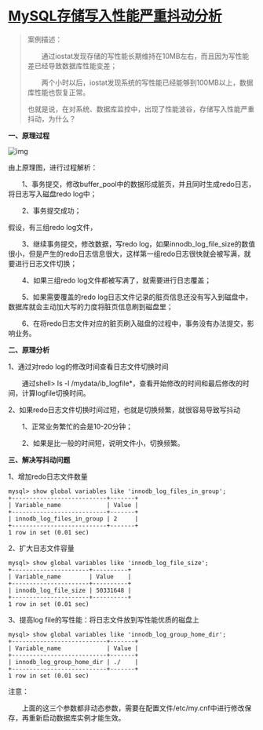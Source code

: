 # [MySQL存储写入性能严重抖动分析](https://www.cnblogs.com/geaozhang/p/7184712.html)

> 案例描述：
>
> 　　通过iostat发现存储的写性能长期维持在10MB左右，而且因为写性能差已经导致数据库性能变差；
>
> 　　两个小时以后，iostat发现系统的写性能已经能够到100MB以上，数据库性能也恢复正常。
>
> 也就是说，在对系统、数据库监控中，出现了性能波谷，存储写入性能严重抖动，为什么？

**一、原理过程**

![img](https://images2015.cnblogs.com/blog/1113510/201707/1113510-20170715201850822-1469574523.jpg)

由上原理图，进行过程解析：

　　1、事务提交，修改buffer_pool中的数据形成脏页，并且同时生成redo日志，将日志写入磁盘redo log中；

　　2、事务提交成功；

假设，有三组redo log文件，

　　3、继续事务提交，修改数据，写redo log，如果innodb_log_file_size的数值很小，但是产生的redo日志信息很大，这样第一组redo日志很快就会被写满，就要进行日志文件切换；

　　4、如果三组redo log文件都被写满了，就需要进行日志覆盖；

　　5、如果需要覆盖的redo log日志文件记录的脏页信息还没有写入到磁盘中，数据库就会主动加大写的力度将脏页信息刷到磁盘里；

　　6、在将redo日志文件对应的脏页刷入磁盘的过程中，事务没有办法提交，影响业务。

 

**二、原理分析**

1、通过对redo log的修改时间查看日志文件切换时间

　　通过shell> ls -l /mydata/ib_logfile*，查看开始修改的时间和最后修改的时间，计算logfile切换时间。

2、如果redo日志文件切换时间过短，也就是切换频繁，就很容易导致写抖动

　　1、正常业务繁忙的会是10-20分钟；

　　2、如果是比一般的时间短，说明文件小，切换频繁。

 

**三、解决写抖动问题**

1、增加redo日志文件数量

```
mysql> show global variables like 'innodb_log_files_in_group';
+---------------------------+-------+
| Variable_name             | Value |
+---------------------------+-------+
| innodb_log_files_in_group | 2     |
+---------------------------+-------+
1 row in set (0.01 sec)
```

2、扩大日志文件容量

```
mysql> show global variables like 'innodb_log_file_size';
+----------------------+----------+
| Variable_name        | Value    |
+----------------------+----------+
| innodb_log_file_size | 50331648 |
+----------------------+----------+
1 row in set (0.01 sec)
```

3、提高log file的写性能：将日志文件放到写性能优质的磁盘上

```
mysql> show global variables like 'innodb_log_group_home_dir';
+---------------------------+-------+
| Variable_name             | Value |
+---------------------------+-------+
| innodb_log_group_home_dir | ./    |
+---------------------------+-------+
1 row in set (0.01 sec)
```

 注意：

　　上面的这三个参数都非动态参数，需要在配置文件/etc/my.cnf中进行修改保存，再重新启动数据库实例才能生效。
